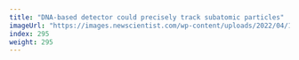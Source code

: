 ```yaml
---
title: "DNA-based detector could precisely track subatomic particles"
imageUrl: "https://images.newscientist.com/wp-content/uploads/2022/04/14105453/SEI_98519672.jpg?width=600"
index: 295
weight: 295
---
```

